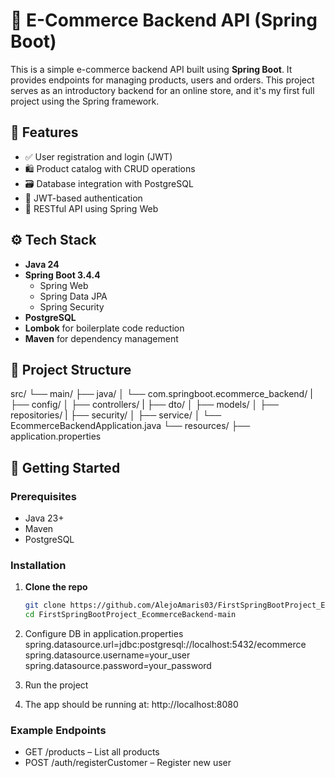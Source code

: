 # 🛒 E-Commerce Backend API (Spring Boot)

This is a simple e-commerce backend API built using **Spring Boot**. It provides endpoints for managing products, users and orders. This project serves as an introductory backend for an online store, and it's my first full project using the Spring framework.

## 📌 Features

- ✅ User registration and login (JWT)
- 🛍️ Product catalog with CRUD operations
- 🗃️ Database integration with PostgreSQL
- 🔐 JWT-based authentication
- 📄 RESTful API using Spring Web

## ⚙️ Tech Stack

- **Java 24**
- **Spring Boot 3.4.4**
  - Spring Web
  - Spring Data JPA
  - Spring Security
- **PostgreSQL**
- **Lombok** for boilerplate code reduction
- **Maven** for dependency management

## 📁 Project Structure
src/
└── main/
├── java/
│ └── com.springboot.ecommerce_backend/
| ├── config/
│ ├── controllers/
| ├── dto/
│ ├── models/
│ ├── repositories/
| ├── security/
│ ├── service/
│ └── EcommerceBackendApplication.java
└── resources/
├── application.properties


## 🚀 Getting Started

### Prerequisites

- Java 23+
- Maven
- PostgreSQL

### Installation

1. **Clone the repo**
   ```bash
   git clone https://github.com/AlejoAmaris03/FirstSpringBootProject_EcommerceBackend.git
   cd FirstSpringBootProject_EcommerceBackend-main

2. Configure DB in application.properties
   spring.datasource.url=jdbc:postgresql://localhost:5432/ecommerce
   spring.datasource.username=your_user
   spring.datasource.password=your_password

3. Run the project

4. The app should be running at:
   http://localhost:8080

### Example Endpoints
- GET /products – List all products
- POST /auth/registerCustomer – Register new user
